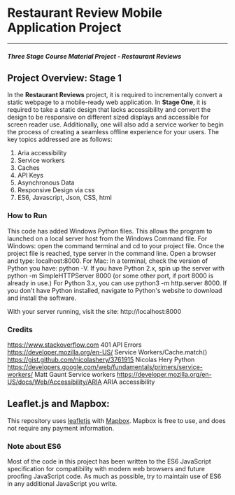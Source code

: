 # Restaurant Review Mobile Application Project
---
#### _Three Stage Course Material Project - Restaurant Reviews_

## Project Overview: Stage 1

In  the **Restaurant Reviews** project, it is required to incrementally convert a static webpage to a mobile-ready web application. In **Stage One**, it is required to take a static design that lacks accessibility and convert the design to be responsive on different sized displays and accessible for screen reader use. Additionally, one will also add a service worker to begin the process of creating a seamless offline experience for your users. The key topics addressed are as follows:
1. Aria accessibility
2. Service workers
3. Caches
4. API Keys
5. Asynchronous Data
6. Responsive Design via css
7. ES6, Javascript, Json, CSS, html


### How to Run

This code has added Windows Python files. This allows the program to launched on a local server host from the Windows Command file. For Windows: open the command terminal and cd to your project file. Once the project file is reached, type server in the command line. Open a browser and type: localhost:8000. For Mac: In a terminal, check the version of Python you have: python -V. If you have Python 2.x, spin up the server with python -m SimpleHTTPServer 8000 (or some other port, if port 8000 is already in use.) For Python 3.x, you can use python3 -m http.server 8000. If you don't have Python installed, navigate to Python's website to download and install the software.

With your server running, visit the site: http://localhost:8000

### Credits
https://www.stackoverflow.com 401 API Errors
https://developer.mozilla.org/en-US/     Service Workers/Cache.match()
https://gist.github.com/nicolashery/3761915 Nicolas Hery Python
https://developers.google.com/web/fundamentals/primers/service-workers/ Matt Gaunt Service workers
https://developer.mozilla.org/en-US/docs/Web/Accessibility/ARIA ARIA accessibility




## Leaflet.js and Mapbox:

This repository uses [leafletjs](https://leafletjs.com/) with [Mapbox](https://www.mapbox.com/). Mapbox is free to use, and does not require any payment information.

### Note about ES6

Most of the code in this project has been written to the ES6 JavaScript specification for compatibility with modern web browsers and future proofing JavaScript code. As much as possible, try to maintain use of ES6 in any additional JavaScript you write.

